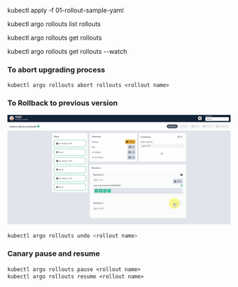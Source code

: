 kubectl apply -f 01-rollout-sample-yaml

kubectl argo rollouts list rollouts

kubectl argo rollouts get rollouts <rollout name>

kubectl argo rollouts get rollouts <rollout name> --watch

### To abort upgrading process
```
kubectl argo rollouts abort rollouts <rollout name>
```
### To Rollback to previous version
![alt text](image.png)
```sh
kubectl argo rollouts undo <rollout name>
```
### Canary pause and resume
```
kubectl argo rollouts pause <rollout name>
kubectl argo rollouts resume <rollout name>
```